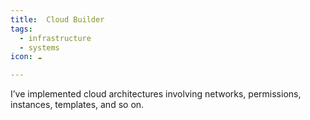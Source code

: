 ```yaml
---
title: ️ Cloud Builder
tags:
  - infrastructure
  - systems
icon: ☁

---
```

I’ve implemented cloud architectures involving networks, permissions, instances, templates, and so on.